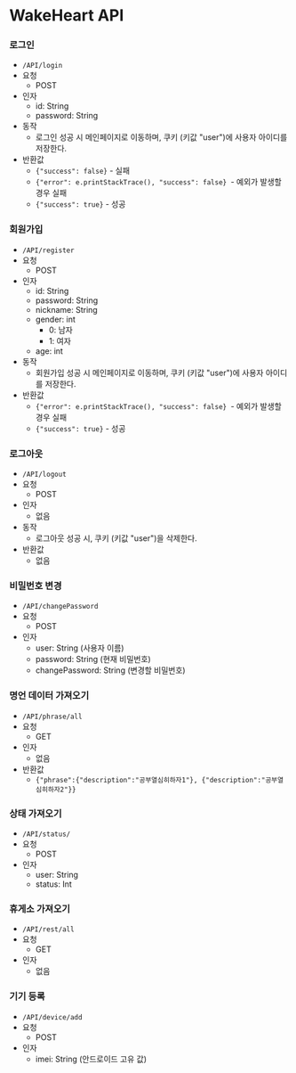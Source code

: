 # WakeHeart API

### 로그인

*  `/API/login`
* 요청
  * POST 
* 인자
  * id: String
  * password: String
* 동작
  * 로그인 성공 시 메인페이지로 이동하며, 쿠키 (키값 "user")에 사용자 아이디를 저장한다.
* 반환값
  * `{"success": false}` - 실패
  * `{"error": e.printStackTrace(), "success": false} `- 예외가 발생할 경우 실패
  * `{"success": true}` - 성공

### 회원가입

* `/API/register`
* 요청
  * POST
* 인자
  * id: String
  * password: String
  * nickname: String
  * gender: int
    * 0: 남자
    * 1: 여자
  * age: int
* 동작
  * 회원가입 성공 시 메인페이지로 이동하며,  쿠키 (키값 "user")에 사용자 아이디를 저장한다.
* 반환값
  * `{"error": e.printStackTrace(), "success": false} `- 예외가 발생할 경우 실패
  * `{"success": true}` - 성공

### 로그아웃

- `/API/logout`
- 요청
  - POST
- 인자
  - 없음
- 동작
  - 로그아웃 성공 시, 쿠키 (키값 "user")을 삭제한다.
- 반환값
  - 없음

### 비밀번호 변경

* `/API/changePassword`
* 요청
  * POST
* 인자
  * user: String (사용자 이름)
  * password: String (현재 비밀번호)
  * changePassword: String (변경할 비밀번호)

### 명언 데이터 가져오기

* `/API/phrase/all`
* 요청
  * GET
* 인자
  * 없음
* 반환값
  * `{"phrase":{"description":"공부열심히하자1"}, {"description":"공부열심히하자2"}}`

### 상태 가져오기

* `/API/status/`
* 요청
  * POST
* 인자
  * user: String
  * status: Int

### 휴게소 가져오기

* `/API/rest/all`
* 요청
  * GET
* 인자
  * 없음

### 기기 등록

* `/API/device/add`
* 요청
  * POST 
* 인자
  * imei: String (안드로이드 고유 값)
